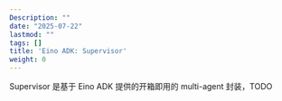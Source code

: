 ```yaml
---
Description: ""
date: "2025-07-22"
lastmod: ""
tags: []
title: 'Eino ADK: Supervisor'
weight: 0
---
```


Supervisor 是基于 Eino ADK 提供的开箱即用的 multi-agent 封装，TODO
